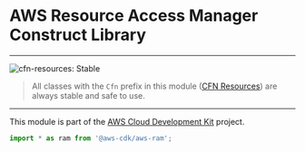 # AWS Resource Access Manager Construct Library
<!--BEGIN STABILITY BANNER-->

---

![cfn-resources: Stable](https://img.shields.io/badge/cfn--resources-stable-success.svg?style=for-the-badge)

> All classes with the `Cfn` prefix in this module ([CFN Resources]) are always stable and safe to use.
>
> [CFN Resources]: https://docs.aws.amazon.com/cdk/latest/guide/constructs.html#constructs_lib

---

<!--END STABILITY BANNER-->

This module is part of the [AWS Cloud Development Kit](https://github.com/aws/aws-cdk) project.

```ts
import * as ram from '@aws-cdk/aws-ram';
```
